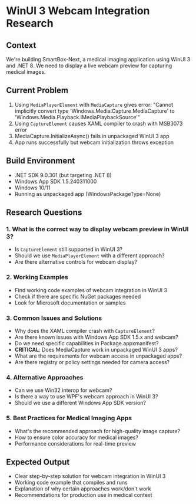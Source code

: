 # WinUI 3 Webcam Integration Research

## Context
We're building SmartBox-Next, a medical imaging application using WinUI 3 and .NET 8. We need to display a live webcam preview for capturing medical images.

## Current Problem
1. Using `MediaPlayerElement` with `MediaCapture` gives error: "Cannot implicitly convert type 'Windows.Media.Capture.MediaCapture' to 'Windows.Media.Playback.IMediaPlaybackSource'"
2. Using `CaptureElement` causes XAML compiler to crash with MSB3073 error
3. MediaCapture.InitializeAsync() fails in unpackaged WinUI 3 app
4. App runs successfully but webcam initialization throws exception

## Build Environment
- .NET SDK 9.0.301 (but targeting .NET 8)
- Windows App SDK 1.5.240311000
- Windows 10/11
- Running as unpackaged app (WindowsPackageType=None)

## Research Questions

### 1. What is the correct way to display webcam preview in WinUI 3?
- Is `CaptureElement` still supported in WinUI 3?
- Should we use `MediaPlayerElement` with a different approach?
- Are there alternative controls for webcam display?

### 2. Working Examples
- Find working code examples of webcam integration in WinUI 3
- Check if there are specific NuGet packages needed
- Look for Microsoft documentation or samples

### 3. Common Issues and Solutions
- Why does the XAML compiler crash with `CaptureElement`?
- Are there known issues with Windows App SDK 1.5.x and webcam?
- Do we need specific capabilities in Package.appxmanifest?
- **CRITICAL**: Does MediaCapture work in unpackaged WinUI 3 apps?
- What are the requirements for webcam access in unpackaged apps?
- Are there registry or policy settings needed for camera access?

### 4. Alternative Approaches
- Can we use Win32 interop for webcam?
- Is there a way to use WPF's webcam approach in WinUI 3?
- Should we use a different Windows App SDK version?

### 5. Best Practices for Medical Imaging Apps
- What's the recommended approach for high-quality image capture?
- How to ensure color accuracy for medical images?
- Performance considerations for real-time preview

## Expected Output
- Clear step-by-step solution for webcam integration in WinUI 3
- Working code example that compiles and runs
- Explanation of why certain approaches work/don't work
- Recommendations for production use in medical context